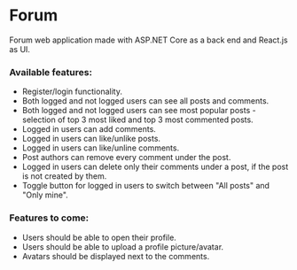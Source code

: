 # Forum
Forum web application made with ASP.NET Core as a back end and React.js as UI.
### Available features:
- Register/login functionality.
- Both logged and not logged users can see all posts and comments.
- Both logged and not logged users can see most popular posts - selection of top 3 most liked and top 3 most commented posts.
- Logged in users can add comments.
- Logged in users can like/unlike posts.
- Logged in users can like/unline comments.
- Post authors can remove every comment under the post.
- Logged in users can delete only their comments under a post, if the post is not created by them.
- Toggle button for logged in users to switch between "All posts" and "Only mine".

### Features to come:
- Users should be able to open their profile.
- Users should be able to upload a profile picture/avatar.
- Avatars should be displayed next to the comments.